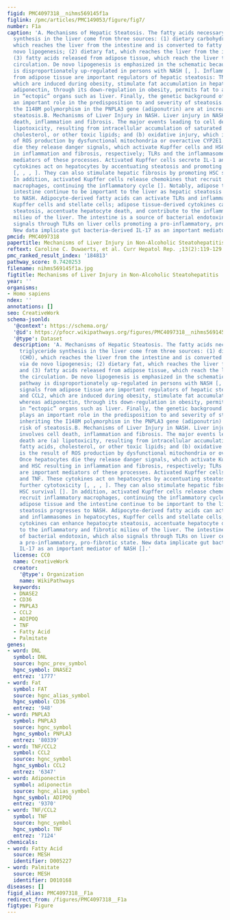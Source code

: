 ```yaml
---
figid: PMC4097318__nihms569145f1a
figlink: /pmc/articles/PMC149053/figure/fig7/
number: F1a
caption: 'A. Mechanisms of Hepatic Steatosis. The fatty acids necessary for triglyceride
  synthesis in the liver come from three sources: (1) dietary carbohydrate (CHO),
  which reaches the liver from the intestine and is converted to fatty acid via de
  novo lipogenesis; (2) dietary fat, which reaches the liver from the intestine; and
  (3) fatty acids released from adipose tissue, which reach the liver through the
  circulation. De novo lipogenesis is emphasized in the schematic because this pathway
  is disproportionately up-regulated in persons with NASH [, ]. Inflammatory signals
  from adipose tissue are important regulators of hepatic steatosis: TNF and CCL2,
  which are induced during obesity, stimulate fat accumulation in hepatocytes, whereas
  adiponectin, through its down-regulation in obesity, permits fat to accumulation
  in “ectopic” organs such as liver. Finally, the genetic background of the host plays
  an important role in the predisposition to and severity of steatosis. Persons inheriting
  the I148M polymorphism in the PNPLA3 gene (adiponutrin) are at increased risk of
  steatosis.B. Mechanisms of Liver Injury in NASH. Liver injury in NASH involves cell
  death, inflammation and fibrosis. The major events leading to cell death are (a)
  lipotoxicity, resulting from intracellular accumulation of saturated fatty acids,
  cholesterol, or other toxic lipids; and (b) oxidative injury, which is the result
  of ROS production by dysfunctional mitochondria or overactive CYP2E1. Once hepatocytes
  die they release danger signals, which activate Kupffer cells and HSC resulting
  in inflammation and fibrosis, respectively; TLRs and the inflammasome are important
  mediators of these processes. Activated Kupffer cells secrete IL-1 and TNF. These
  cytokines act on hepatocytes by accentuating steatosis and promoting further cytotoxicity
  [, , , ]. They can also stimulate hepatic fibrosis by promoting HSC survival [].
  In addition, activated Kupffer cells release chemokines that recruit inflammatory
  macrophages, continuing the inflammatory cycle []. Notably, adipose tissue and the
  intestine continue to be important to the liver as hepatic steatosis progresses
  to NASH. Adipocyte-derived fatty acids can activate TLRs and inflammasomes in hepatocytes,
  Kupffer cells and stellate cells; adipose tissue-derived cytokines can enhance hepatocyte
  steatosis, accentuate hepatocyte death, and contribute to the inflammatory and fibrotic
  milieu of the liver. The intestine is a source of bacterial endotoxin, which also
  signals through TLRs on liver cells promoting a pro-inflammatory, pro-fibrotic state.
  New data implicate gut bacteria-derived IL-17 as an important mediator of NASH [].'
pmcid: PMC4097318
papertitle: Mechanisms of Liver Injury in Non-Alcoholic Steatohepatitis.
reftext: Caroline C. Duwaerts, et al. Curr Hepatol Rep. ;13(2):119-129.
pmc_ranked_result_index: '184813'
pathway_score: 0.7420253
filename: nihms569145f1a.jpg
figtitle: Mechanisms of Liver Injury in Non-Alcoholic Steatohepatitis
year: ''
organisms:
- Homo sapiens
ndex: ''
annotations: []
seo: CreativeWork
schema-jsonld:
  '@context': https://schema.org/
  '@id': https://pfocr.wikipathways.org/figures/PMC4097318__nihms569145f1a.html
  '@type': Dataset
  description: 'A. Mechanisms of Hepatic Steatosis. The fatty acids necessary for
    triglyceride synthesis in the liver come from three sources: (1) dietary carbohydrate
    (CHO), which reaches the liver from the intestine and is converted to fatty acid
    via de novo lipogenesis; (2) dietary fat, which reaches the liver from the intestine;
    and (3) fatty acids released from adipose tissue, which reach the liver through
    the circulation. De novo lipogenesis is emphasized in the schematic because this
    pathway is disproportionately up-regulated in persons with NASH [, ]. Inflammatory
    signals from adipose tissue are important regulators of hepatic steatosis: TNF
    and CCL2, which are induced during obesity, stimulate fat accumulation in hepatocytes,
    whereas adiponectin, through its down-regulation in obesity, permits fat to accumulation
    in “ectopic” organs such as liver. Finally, the genetic background of the host
    plays an important role in the predisposition to and severity of steatosis. Persons
    inheriting the I148M polymorphism in the PNPLA3 gene (adiponutrin) are at increased
    risk of steatosis.B. Mechanisms of Liver Injury in NASH. Liver injury in NASH
    involves cell death, inflammation and fibrosis. The major events leading to cell
    death are (a) lipotoxicity, resulting from intracellular accumulation of saturated
    fatty acids, cholesterol, or other toxic lipids; and (b) oxidative injury, which
    is the result of ROS production by dysfunctional mitochondria or overactive CYP2E1.
    Once hepatocytes die they release danger signals, which activate Kupffer cells
    and HSC resulting in inflammation and fibrosis, respectively; TLRs and the inflammasome
    are important mediators of these processes. Activated Kupffer cells secrete IL-1
    and TNF. These cytokines act on hepatocytes by accentuating steatosis and promoting
    further cytotoxicity [, , , ]. They can also stimulate hepatic fibrosis by promoting
    HSC survival []. In addition, activated Kupffer cells release chemokines that
    recruit inflammatory macrophages, continuing the inflammatory cycle []. Notably,
    adipose tissue and the intestine continue to be important to the liver as hepatic
    steatosis progresses to NASH. Adipocyte-derived fatty acids can activate TLRs
    and inflammasomes in hepatocytes, Kupffer cells and stellate cells; adipose tissue-derived
    cytokines can enhance hepatocyte steatosis, accentuate hepatocyte death, and contribute
    to the inflammatory and fibrotic milieu of the liver. The intestine is a source
    of bacterial endotoxin, which also signals through TLRs on liver cells promoting
    a pro-inflammatory, pro-fibrotic state. New data implicate gut bacteria-derived
    IL-17 as an important mediator of NASH [].'
  license: CC0
  name: CreativeWork
  creator:
    '@type': Organization
    name: WikiPathways
  keywords:
  - DNASE2
  - CD36
  - PNPLA3
  - CCL2
  - ADIPOQ
  - TNF
  - Fatty Acid
  - Palmitate
genes:
- word: DNL
  symbol: DNL
  source: hgnc_prev_symbol
  hgnc_symbol: DNASE2
  entrez: '1777'
- word: Fat
  symbol: FAT
  source: hgnc_alias_symbol
  hgnc_symbol: CD36
  entrez: '948'
- word: PNPLA3
  symbol: PNPLA3
  source: hgnc_symbol
  hgnc_symbol: PNPLA3
  entrez: '80339'
- word: TNF/CCL2
  symbol: CCL2
  source: hgnc_symbol
  hgnc_symbol: CCL2
  entrez: '6347'
- word: Adiponectin
  symbol: adiponectin
  source: hgnc_alias_symbol
  hgnc_symbol: ADIPOQ
  entrez: '9370'
- word: TNF/CCL2
  symbol: TNF
  source: hgnc_symbol
  hgnc_symbol: TNF
  entrez: '7124'
chemicals:
- word: Fatty Acid
  source: MESH
  identifier: D005227
- word: Palmitate
  source: MESH
  identifier: D010168
diseases: []
figid_alias: PMC4097318__F1a
redirect_from: /figures/PMC4097318__F1a
figtype: Figure
---
```

